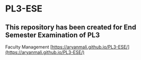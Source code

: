 # PL3-ESE
## This repository has been created for End Semester Examination of PL3

Faculty Management
[https://aryanmali.github.io/PL3-ESE/](https://aryanmali.github.io/PL3-ESE/)
